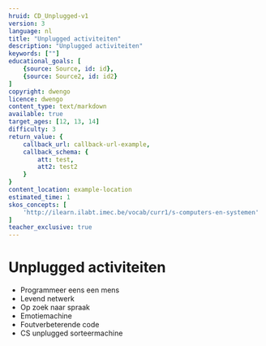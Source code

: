```yaml
---
hruid: CD_Unplugged-v1
version: 3
language: nl
title: "Unplugged activiteiten"
description: "Unplugged activiteiten"
keywords: [""]
educational_goals: [
    {source: Source, id: id}, 
    {source: Source2, id: id2}
]
copyright: dwengo
licence: dwengo
content_type: text/markdown
available: true
target_ages: [12, 13, 14]
difficulty: 3
return_value: {
    callback_url: callback-url-example,
    callback_schema: {
        att: test,
        att2: test2
    }
}
content_location: example-location
estimated_time: 1
skos_concepts: [
    'http://ilearn.ilabt.imec.be/vocab/curr1/s-computers-en-systemen'
]
teacher_exclusive: true
---
```


# Unplugged activiteiten
- Programmeer eens een mens
- Levend netwerk
- Op zoek naar spraak
- Emotiemachine
- Foutverbeterende code
- CS unplugged sorteermachine